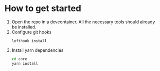# How to get started

1. Open the repo in a devcontainer. All the necessary tools should already be installed.
1. Configure git hooks
   ```bash
   lefthook install
   ```
1. Install yarn dependencies
   ```bash
   cd core
   yarn install
   ```
